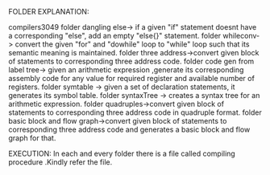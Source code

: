 FOLDER EXPLANATION:

compilers3049
folder dangling else-> if a given "if" statement doesnt have a corresponding "else", add an empty "else{}" statement.
folder whileconv-> convert the given "for" and "dowhile" loop to "while" loop such that its semantic meaning is maintained.
folder three address->convert given block of statements to corresponding three address code.
folder code gen from label tree-> given an arithmetic expression ,generate its corresponding assembly code for any value for required register and available number of registers.
folder symtable -> given a set of declaration statements, it generates its symbol table.
folder syntaxTree -> creates a syntax tree for an arithmetic expression.
folder quadruples->convert given block of statements to corresponding three address code in quadruple format.
folder basic block and flow graph->convert given block of statements to corresponding three address code and generates a basic block and flow graph for that.


EXECUTION:
	In each and every folder there is a file called compiling procedure .Kindly refer the file.

